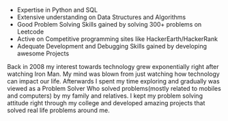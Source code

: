 - Expertise in Python and SQL
- Extensive understanding on Data Structures and Algorithms
- Good Problem Solving Skills gained by solving 300+ problems on Leetcode
- Active on Competitive programming sites like HackerEarth/HackerRank
- Adequate Development and Debugging Skills gained by developing awesome Projects

Back in 2008 my interest towards technology grew exponentially right after watching Iron Man.
My mind was blown from just watching how technology can impact our life.
Afterwards I spent my time exploring and gradually was viewed as a Problem Solver
Who solved problems(mostly related to mobiles and computers) by my family and relatives.
I kept my problem solving attitude right through my college and developed amazing projects that solved real life problems around me.
